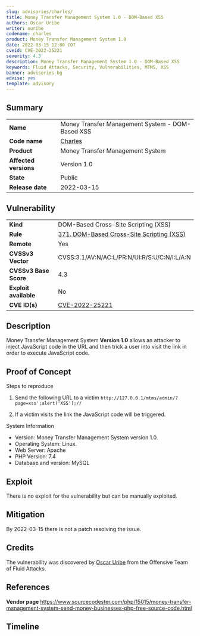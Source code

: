 ```yaml
---
slug: advisories/charles/
title: Money Transfer Management System 1.0 - DOM-Based XSS
authors: Oscar Uribe
writer: ouribe
codename: charles
product: Money Transfer Management System 1.0
date: 2022-03-15 12:00 COT
cveid: CVE-2022-25221
severity: 4.3
description: Money Transfer Management System 1.0 - DOM-Based XSS
keywords: Fluid Attacks, Security, Vulnerabilities, MTMS, XSS
banner: advisories-bg
advise: yes
template: advisory
---
```


## Summary

|                       |                                                      |
| --------------------- | ---------------------------------------------------- |
| **Name**              | Money Transfer Management System - DOM-Based XSS     |
| **Code name**         | [Charles](https://en.wikipedia.org/wiki/Ray_Charles) |
| **Product**           | Money Transfer Management System                     |
| **Affected versions** | Version 1.0                                          |
| **State**             | Public                                               |
| **Release date**      | 2022-03-15                                           |

## Vulnerability

|                       |                                                                                                         |
| --------------------- | ------------------------------------------------------------------------------------------------------- |
| **Kind**              | DOM-Based Cross-Site Scripting (XSS)                                                                    |
| **Rule**              | [371. DOM-Based Cross-Site Scripting (XSS)](https://docs.fluidattacks.com/criteria/vulnerabilities/371) |
| **Remote**            | Yes                                                                                                     |
| **CVSSv3 Vector**     | CVSS:3.1/AV:N/AC:L/PR:N/UI:R/S:U/C:N/I:L/A:N                                                            |
| **CVSSv3 Base Score** | 4.3                                                                                                     |
| **Exploit available** | No                                                                                                      |
| **CVE ID(s)**         | [CVE-2022-25221](https://cve.mitre.org/cgi-bin/cvename.cgi?name=CVE-2022-25221)                         |

## Description

Money Transfer Management System **Version 1.0** allows an attacker
to inject JavaScript code in the URL and then trick a user
into visit the link in order to execute JavaScript code.

## Proof of Concept

Steps to reproduce

1. Send the following URL to a victim `http://127.0.0.1/mtms/admin/?page=xss';alert('XSS');//`

2. If a victim visits the link the JavaScript code will be triggered.

System Information

* Version: Money Transfer Management System version 1.0.
* Operating System: Linux.
* Web Server: Apache
* PHP Version: 7.4
* Database and version: MySQL

## Exploit

There is no exploit for the vulnerability but can be manually exploited.

## Mitigation

By 2022-03-15 there is not a patch resolving the issue.

## Credits

The vulnerability was discovered by [Oscar
Uribe](https://co.linkedin.com/in/oscar-uribe-londo%C3%B1o-0b6534155) from the Offensive
Team of Fluid Attacks.

## References

**Vendor page** <https://www.sourcecodester.com/php/15015/money-transfer-management-system-send-money-businesses-php-free-source-code.html>

## Timeline

<time-lapse
  discovered="2022-02-15"
  contacted="2022-02-15"
  replied=""
  confirmed=""
  patched=""
  disclosure="2022-03-15">
</time-lapse>
